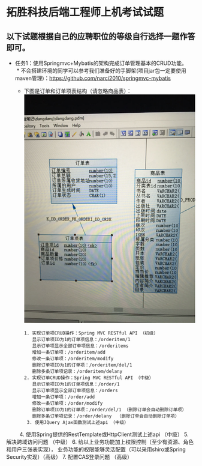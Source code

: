 # 拓胜科技后端工程师上机考试试题

## 以下试题根据自己的应聘职位的等级自行选择一题作答即可。
* 任务1：使用Springmvc+Mybatis的架构完成订单管理基本的CRUD功能。
    * 不会搭建环境的同学可以参考我们准备好的手脚架(项目jar包一定要使用maven管理)：https://github.com/narci2010/springmvc-mybatis
    * 下图是订单和订单项表结构（请忽略商品表）：
      <img src="task1.jpg"/>
 
          1. 实现订单项CRUD操作：Spring MVC RESTful API （初级）
             显示订单项ID为1的订单项信息：/orderitem/1
             显示订单项显示全部订单项信息：/orderitems
             增加一条订单项：/orderitem/add
             修改一条订单项：/orderitem/modify
             删除订单项ID为1的订单项：/orderitem/del/1
             删除多条订单项记录：/orderitem/delany  
          2. 实现订单CRUD操作：Spring MVC RESTful API （中级）
             显示订单项ID为1的订单项信息：/order/1
             显示订单项显示全部订单项信息：/orders
             增加一条订单项：/order/add
             修改一条订单项：/order/modify
             删除订单项ID为1的订单项：/order/del/1 （删除订单会自动删除订单项）
             删除多条订单项记录：/order/delany  （删除订单会自动删除订单项）
           3. 使用JQuery Ajax函数测试上述api （中级）
          4. 使用Spring提供的RestTemplate或HttpClient测试上述api （中级）
           5. 解决跨域访问问题 （中级）
           6. 给以上业务功能加上权限控制（至少有资源、角色和用户三张表实现），
           业务功能的权限能够灵活配置（可以采用shiro或Spring Security实现）（高级）
           7. 配置CAS登录问题 （高级）
         
